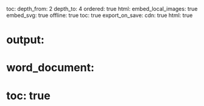 toc:
  depth_from: 2
  depth_to: 4
  ordered: true
html:
  embed_local_images: true
  embed_svg: true
  offline: true
  toc: true
export_on_save:
  cdn: true
  html: true
# output:
#   word_document:
#     toc: true  